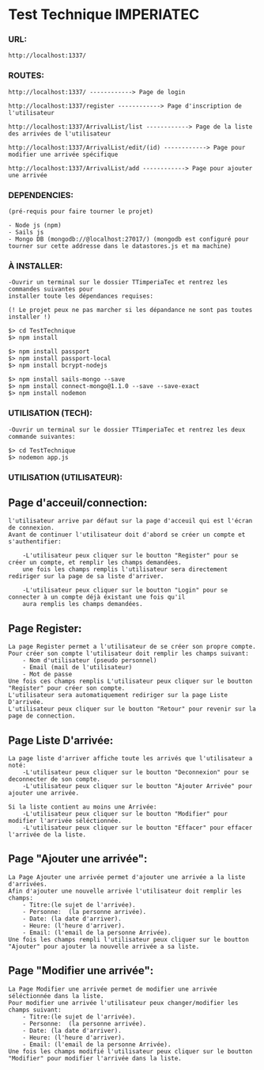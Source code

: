 # Test Technique IMPERIATEC

### URL:

    http://localhost:1337/

### ROUTES:

    http://localhost:1337/ ------------> Page de login

    http://localhost:1337/register ------------> Page d'inscription de l'utilisateur

    http://localhost:1337/ArrivalList/list ------------> Page de la liste des arrivées de l'utilisateur

    http://localhost:1337/ArrivalList/edit/(id) ------------> Page pour modifier une arrivée spécifique

    http://localhost:1337/ArrivalList/add ------------> Page pour ajouter une arrivée

### DEPENDENCIES:

    (pré-requis pour faire tourner le projet)

    - Node js (npm)
    - Sails js
    - Mongo DB (mongodb://@localhost:27017/) (mongodb est configuré pour tourner sur cette addresse dans le datastores.js et ma machine)

### À INSTALLER:

    -Ouvrir un terminal sur le dossier TTimperiaTec et rentrez les commandes suivantes pour
    installer toute les dépendances requises:

    (! Le projet peux ne pas marcher si les dépandance ne sont pas toutes installer !)

    $> cd TestTechnique
    $> npm install

    $> npm install passport
    $> npm install passport-local
    $> npm install bcrypt-nodejs

    $> npm install sails-mongo --save
    $> npm install connect-mongo@1.1.0 --save --save-exact
    $> npm install nodemon

### UTILISATION (TECH):

    -Ouvrir un terminal sur le dossier TTimperiaTec et rentrez les deux commande suivantes:

    $> cd TestTechnique
    $> nodemon app.js

### UTILISATION (UTILISATEUR):

## Page d'acceuil/connection:

    l'utilisateur arrive par défaut sur la page d'acceuil qui est l'écran de connexion.
    Avant de continuer l'utilisateur doit d'abord se créer un compte et s'authentifier:

        -L'utilisateur peux cliquer sur le boutton "Register" pour se créer un compte, et remplir les champs demandées.
        une fois les champs remplis l'utilisateur sera directement rediriger sur la page de sa liste d'arriver.

        -L'utilisateur peux cliquer sur le boutton "Login" pour se connecter à un compte déjà éxistant une fois qu'il
        aura remplis les champs demandées.

## Page Register:

    La page Register permet a l'utilisateur de se créer son propre compte.
    Pour créer son compte l'utilisateur doit remplir les champs suivant:
        - Nom d'utilisateur (pseudo personnel)
        - Email (mail de l'utilisateur)
        - Mot de passe
    Une fois ces champs remplis L'utilisateur peux cliquer sur le boutton "Register" pour créer son compte.
    L'utilisateur sera automatiquement rediriger sur la page Liste D'arrivée.
    L'utilisateur peux cliquer sur le boutton "Retour" pour revenir sur la page de connection.

## Page Liste D'arrivée:

    La page liste d'arriver affiche toute les arrivés que l'utilisateur a noté:
        -L'utilisateur peux cliquer sur le boutton "Deconnexion" pour se deconnecter de son compte.
        -L'utilisateur peux cliquer sur le boutton "Ajouter Arrivée" pour ajouter une arrivée.

    Si la liste contient au moins une Arrivée:
        -L'utilisateur peux cliquer sur le boutton "Modifier" pour modifier l'arrivée séléctionnée.
        -L'utilisateur peux cliquer sur le boutton "Effacer" pour effacer l'arrivée de la liste.

## Page "Ajouter une arrivée":

    La Page Ajouter une arrivée permet d'ajouter une arrivée a la liste d'arrivées.
    Afin d'ajouter une nouvelle arrivée l'utilisateur doit remplir les champs:
        - Titre:(le sujet de l'arrivée).
        - Personne:  (la personne arrivée).
        - Date: (la date d'arriver).
        - Heure: (l'heure d'arriver).
        - Email: (l'email de la personne Arrivée).
    Une fois les champs rempli l'utilisateur peux cliquer sur le boutton "Ajouter" pour ajouter la nouvelle arrivée a sa liste.

## Page "Modifier une arrivée":

    La Page Modifier une arrivée permet de modifier une arrivée séléctionnée dans la liste.
    Pour modifier une arrivée l'utilisateur peux changer/modifier les champs suivant:
        - Titre:(le sujet de l'arrivée).
        - Personne:  (la personne arrivée).
        - Date: (la date d'arriver).
        - Heure: (l'heure d'arriver).
        - Email: (l'email de la personne Arrivée).
    Une fois les champs modifié l'utilisateur peux cliquer sur le boutton "Modifier" pour modifier l'arrivée dans la liste.
